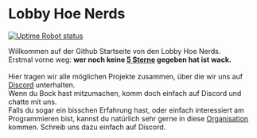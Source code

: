 <html>
    <body>
        <h1>Lobby Hoe Nerds</h1>
        <a href="https://stats.uptimerobot.com/VkDJBI2DJN"><img alt="Uptime Robot status" src="https://img.shields.io/uptimerobot/status/m791957142-cba08a4b6bf9bc55b9b0d41e?style=for-the-badge"></a>
        <p>
        Willkommen auf der Github Startseite von den Lobby Hoe Nerds. </br>
        Erstmal vorne weg: <b>wer noch keine <a href="https://open.spotify.com/show/6UUIXmp1V0fK4ZpK7vzAbQ" target="_blank">5 Sterne</a> gegeben hat ist wack. </b></br></br>
        Hier tragen wir alle möglichen Projekte zusammen, über die wir uns auf <a href="https://discord.gg/hJGxNecxma" target="_blank">Discord</a> unterhalten.</br>
        Wenn du Bock hast mitzumachen, komm doch einfach auf Discord und chatte mit uns. <br>
        Falls du sogar ein bisschen Erfahrung hast, oder einfach interessiert am Programmieren bist, kannst du natürlich sehr gerne in diese <a href="https://github.com/Lobby-Hoes/" target="_blank">Organisation</a> kommen. Schreib uns dazu einfach auf Discord.</br>
        </p>
    </body>
</html>
